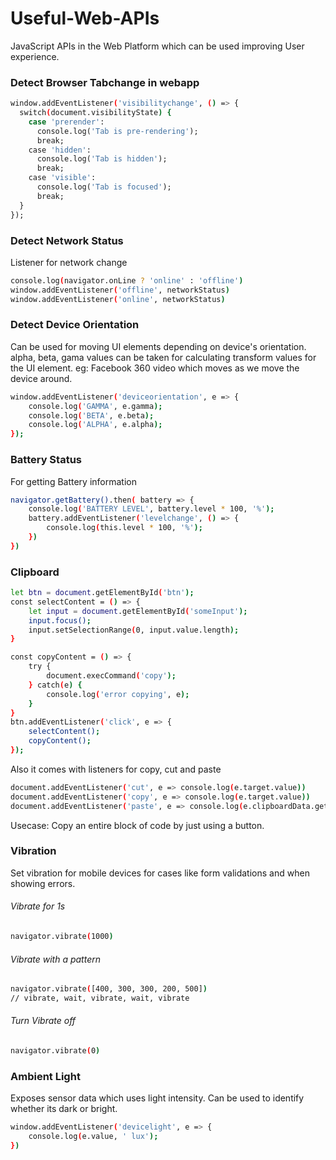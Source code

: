 # Useful-Web-APIs
JavaScript APIs in the Web Platform which can be used improving User experience.

### Detect Browser Tabchange in webapp

```sh
window.addEventListener('visibilitychange', () => {
  switch(document.visibilityState) {
    case 'prerender':
      console.log('Tab is pre-rendering');
      break;
    case 'hidden':
      console.log('Tab is hidden');
      break;
    case 'visible':
      console.log('Tab is focused');
      break;
  }
});
```

### Detect Network Status
Listener for network change
```sh
console.log(navigator.onLine ? 'online' : 'offline')
window.addEventListener('offline', networkStatus)
window.addEventListener('online', networkStatus)
```

### Detect Device Orientation
Can be used for moving UI elements depending on device's orientation. alpha, beta, gama values can be taken for calculating transform values for the UI element.
eg: Facebook 360 video which moves as we move the device around.
```sh
window.addEventListener('deviceorientation', e => {
    console.log('GAMMA', e.gamma);
    console.log('BETA', e.beta);
    console.log('ALPHA', e.alpha);
});
```
### Battery Status
For getting Battery information
```sh
navigator.getBattery().then( battery => {
    console.log('BATTERY LEVEL', battery.level * 100, '%');
    battery.addEventListener('levelchange', () => {
        console.log(this.level * 100, '%');
    })
})
```

### Clipboard
```sh
let btn = document.getElementById('btn');
const selectContent = () => {
    let input = document.getElementById('someInput');
    input.focus();
    input.setSelectionRange(0, input.value.length);
}

const copyContent = () => {
    try {
        document.execCommand('copy');
    } catch(e) {
        console.log('error copying', e);
    }
}
btn.addEventListener('click', e => {
    selectContent();
    copyContent();
});
```
Also it comes with listeners for copy, cut and paste
```sh
document.addEventListener('cut', e => console.log(e.target.value))
document.addEventListener('copy', e => console.log(e.target.value))
document.addEventListener('paste', e => console.log(e.clipboardData.getData('text/plain')))
```

Usecase: Copy an entire block of code by just using a button.

### Vibration
Set vibration for mobile devices for cases like form validations and when showing errors.
###### Vibrate for 1s
```sh
navigator.vibrate(1000)
```
###### Vibrate with a pattern
```sh
navigator.vibrate([400, 300, 300, 200, 500])
// vibrate, wait, vibrate, wait, vibrate
```
###### Turn Vibrate off
```sh
navigator.vibrate(0)
```

### Ambient Light
Exposes sensor data which uses light intensity. Can be used to identify whether its dark or bright.
```sh
window.addEventListener('devicelight', e => {
    console.log(e.value, ' lux');
})
```

